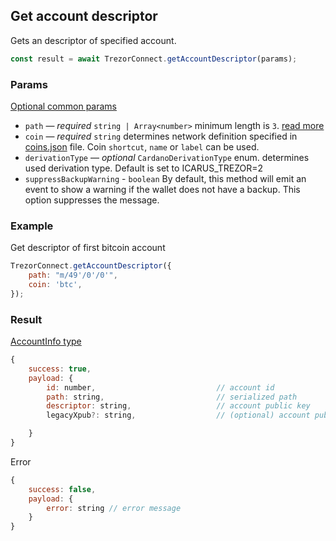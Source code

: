 ## Get account descriptor

Gets an descriptor of specified account.

```javascript
const result = await TrezorConnect.getAccountDescriptor(params);
```

### Params

[Optional common params](commonParams.md)

-   `path` — _required_ `string | Array<number>` minimum length is `3`. [read more](../path.md)
-   `coin` — _required_ `string` determines network definition specified in [coins.json](https://github.com/trezor/trezor-suite/blob/develop/packages/connect-common/files/coins.json) file. Coin `shortcut`, `name` or `label` can be used.
-   `derivationType` — _optional_ `CardanoDerivationType` enum. determines used derivation type. Default is set to ICARUS_TREZOR=2
-   `suppressBackupWarning` - `boolean` By default, this method will emit an event to show a warning if the wallet does not have a backup. This option suppresses the message.

### Example

Get descriptor of first bitcoin account

```javascript
TrezorConnect.getAccountDescriptor({
    path: "m/49'/0'/0'",
    coin: 'btc',
});
```

### Result

[AccountInfo type](https://github.com/trezor/trezor-suite/blob/develop/packages/connect/src/types/account.ts)

```javascript
{
    success: true,
    payload: {
        id: number,                           // account id
        path: string,                         // serialized path
        descriptor: string,                   // account public key
        legacyXpub?: string,                  // (optional) account public key in legacy format (only for segwit and segwit native accounts)

    }
}
```

Error

```javascript
{
    success: false,
    payload: {
        error: string // error message
    }
}
```
